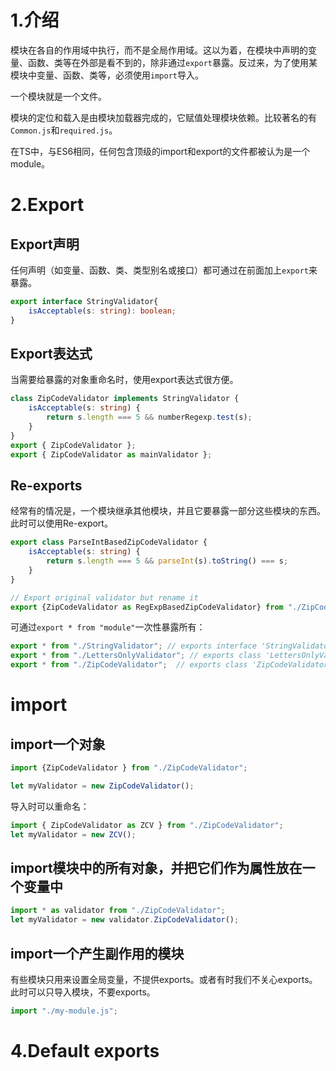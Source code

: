 # 1.介绍

模块在各自的作用域中执行，而不是全局作用域。这以为着，在模块中声明的变量、函数、类等在外部是看不到的，除非通过`export`暴露。反过来，为了使用某模块中变量、函数、类等，必须使用`import`导入。

一个模块就是一个文件。

模块的定位和载入是由模块加载器完成的，它赋值处理模块依赖。比较著名的有`Common.js`和`required.js`。

在TS中，与ES6相同，任何包含顶级的import和export的文件都被认为是一个module。

# 2.Export

## Export声明

任何声明（如变量、函数、类、类型别名或接口）都可通过在前面加上`export`来暴露。

```ts
export interface StringValidator{
    isAcceptable(s: string): boolean;
}
```

## Export表达式

当需要给暴露的对象重命名时，使用export表达式很方便。

```ts
class ZipCodeValidator implements StringValidator {
    isAcceptable(s: string) {
        return s.length === 5 && numberRegexp.test(s);
    }
}
export { ZipCodeValidator };
export { ZipCodeValidator as mainValidator };
```

## Re-exports

经常有的情况是，一个模块继承其他模块，并且它要暴露一部分这些模块的东西。此时可以使用Re-export。

```ts
export class ParseIntBasedZipCodeValidator {
    isAcceptable(s: string) {
        return s.length === 5 && parseInt(s).toString() === s;
    }
}

// Export original validator but rename it
export {ZipCodeValidator as RegExpBasedZipCodeValidator} from "./ZipCodeValidator";
```

可通过`export * from "module"`一次性暴露所有：

```ts
export * from "./StringValidator"; // exports interface 'StringValidator'
export * from "./LettersOnlyValidator"; // exports class 'LettersOnlyValidator'
export * from "./ZipCodeValidator";  // exports class 'ZipCodeValidator'
```

# import

## import一个对象

```ts
import {ZipCodeValidator } from "./ZipCodeValidator";

let myValidator = new ZipCodeValidator();
```

导入时可以重命名：

```ts
import { ZipCodeValidator as ZCV } from "./ZipCodeValidator";
let myValidator = new ZCV();
```

## import模块中的所有对象，并把它们作为属性放在一个变量中

```ts
import * as validator from "./ZipCodeValidator";
let myValidator = new validator.ZipCodeValidator();
```

## import一个产生副作用的模块

有些模块只用来设置全局变量，不提供exports。或者有时我们不关心exports。此时可以只导入模块，不要exports。

```ts
import "./my-module.js";
```

# 4.Default exports